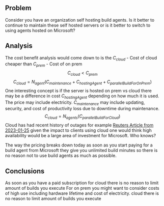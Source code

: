## Problem
Consider you have an organization self hosting build agents. Is it better to continue to maintain these self hosted servers or is it better to switch to using agents hosted on Microsoft?

## Analysis
The cost benefit analysis would come down to is the $C_{cloud}$ - Cost of cloud cheaper than $C_{prem}$ - Cost of on prem 
$$C_{cloud} < C_{prem} $$
$$ C_{cloud} = N_{agent}(C_{maintenance} + C_{hostingAgent} + C_{parallelBuildForOnPrem}) $$
One interesting concept is if the server is hosted on prem vs cloud there may be a difference in cost $C_{hostingAgent}$ depending on how much it is used. The price may include electricity. $C_{maintenance}$ may include updating, security, and cost of productivity loss due to downtime during maintenance.
$$ C_{cloud} = N_{agents}(C_{parallelBuildForCloud}) $$
Cloud has had recent history of outages for example [Reuters Article from 2023-01-25](https://www.reuters.com/article/microsoft-outages-idTRNIKBN2U40BQ) given the impact to clients using cloud one would think high availability would be a large area of investment for Microsoft. Who knows?

The way the pricing breaks down today as soon as you start paying for a build agent from Microsoft they give you unlimited build minutes so there is no reason not to use build agents as much as possible.

## Conclusions
As soon as you have a paid subscription for cloud there is no reason to limit amount of builds you execute 
For on prem you might want to consider costs of high use including hardware lifetime and cost of electricity. cloud there is no reason to limit amount of builds you execute 